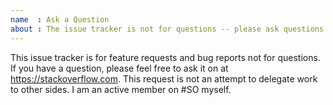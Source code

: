 ```yaml
---
name  : Ask a Question
about : The issue tracker is not for questions -- please ask questions at https://stackoverflow.com.
---
```


This issue tracker is for feature requests and bug reports not for questions. If you have a question, please feel free to ask it on at https://stackoverflow.com. This request is not an attempt to delegate work to other sides. I am an active member on #SO myself.

